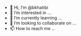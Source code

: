 - 👋 Hi, I’m @bkhatibi
- 👀 I’m interested in ...
- 🌱 I’m currently learning ...
- 💞️ I’m looking to collaborate on ...
- 📫 How to reach me ...

<!---
bkhatibi/bkhatibi is a ✨ special ✨ repository because its `README.md` (this file) appears on your GitHub profile.
You can click the Preview link to take a look at your changes.
--->
